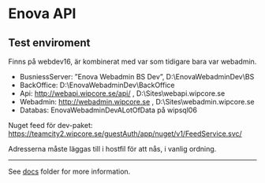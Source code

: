 # Enova API

## Test enviroment
Finns på webdev16, är kombinerat med var som tidigare bara var webadmin.

- BusniessServer: ”Enova Webadmin BS Dev”,  D:\EnovaWebadminDev\BS
- BackOffice: D:\EnovaWebadminDev\BackOffice 
- Api: http://webapi.wipcore.se/api/ , D:\Sites\webapi.wipcore.se
- Webadmin: http://webadmin.wipcore.se , D:\Sites\webadmin.wipcore.se
- Databas: EnovaWebadminDevALotOfData på wipsql06

Nuget feed för dev-paket:
https://teamcity2.wipcore.se/guestAuth/app/nuget/v1/FeedService.svc/

Adresserna måste läggas till i hostfil för att nås, i vanlig ordning.

--------------------------

See [docs](./docs) folder for more information.
